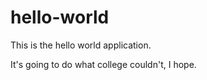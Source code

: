 # hello-world
This is the hello world application.

It's going to do what college couldn't, I hope.

